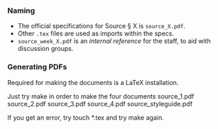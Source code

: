 ### Naming 
- The official specifications for Source § X is `source_X.pdf`.
- Other `.tex` files are used as imports within the specs.
- `source_week_X.pdf` is an *internal reference* for the staff, to aid with discussion groups.

### Generating PDFs
Required for making the documents is a LaTeX installation.

Just try
	make
in order to make the four documents
source_1.pdf
source_2.pdf
source_3.pdf
source_4.pdf
source_styleguide.pdf

If you get an error, try
       touch *.tex
and try
       make
again.
